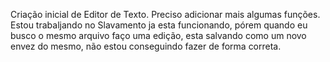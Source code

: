 Criação inicial de Editor de Texto.
Preciso adicionar mais algumas funções. Estou trabaljando no Slavamento ja esta funcionando, pórem quando eu busco o mesmo arquivo faço uma edição, esta salvando como um novo envez do mesmo, não estou conseguindo fazer de forma correta.
